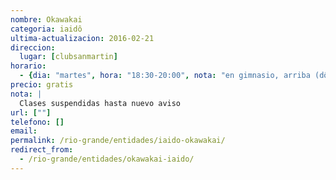 ```yaml
---
nombre: Okawakai
categoria: iaidô
ultima-actualizacion: 2016-02-21
direccion: 
  lugar: [clubsanmartin]
horario: 
  - {dia: "martes", hora: "18:30-20:00", nota: "en gimnasio, arriba (dôjô de aikido)" }
precio: gratis
nota: | 
  Clases suspendidas hasta nuevo aviso
url: [""]
telefono: []
email: 
permalink: /rio-grande/entidades/iaido-okawakai/
redirect_from:
  - /rio-grande/entidades/okawakai-iaido/
---
```


